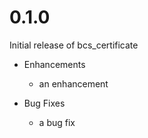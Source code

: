 # 0.1.0

Initial release of bcs_certificate

* Enhancements
  * an enhancement

* Bug Fixes
  * a bug fix
